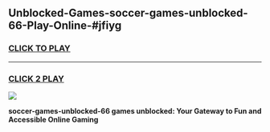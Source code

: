 
## Unblocked-Games-soccer-games-unblocked-66-Play-Online-#jfiyg
<h3>
<a href="https://premium.freeplayer.one?title=soccer-games-unblocked-66&ref=27F">CLICK TO PLAY</a></h3>
<hr>

<h3>
<a href="https://premium.freeplayer.one?title=soccer-games-unblocked-66&ref=27F">CLICK 2 PLAY</a>
  
</h3>

<a href="https://premium.freeplayer.one?title=soccer-games-unblocked-66&ref=27F"><img src="https://clearcache.store/games.png"></a>


**soccer-games-unblocked-66 games unblocked: Your Gateway to Fun and Accessible Online Gaming**
